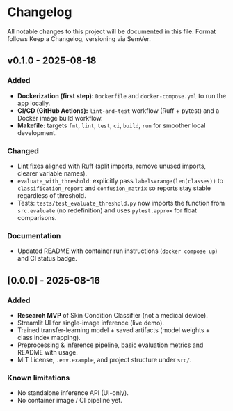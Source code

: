 # Changelog
All notable changes to this project will be documented in this file.
Format follows Keep a Changelog, versioning via SemVer.

## v0.1.0 - 2025-08-18
### Added
- **Dockerization (first step):** `Dockerfile` and `docker-compose.yml` to run the app locally.
- **CI/CD (GitHub Actions):** `lint-and-test` workflow (Ruff + pytest) and a Docker image build workflow.
- **Makefile:** targets `fmt`, `lint`, `test`, `ci`, `build`, `run` for smoother local development.


### Changed
- Lint fixes aligned with Ruff (split imports, remove unused imports, clearer variable names).
- `evaluate_with_threshold`: explicitly pass `labels=range(len(classes))` to `classification_report` and `confusion_matrix` so reports stay stable regardless of threshold.
- Tests: `tests/test_evaluate_threshold.py` now imports the function from `src.evaluate` (no redefinition) and uses `pytest.approx` for float comparisons.

### Documentation
- Updated README with container run instructions (`docker compose up`) and CI status badge.

## [0.0.0] - 2025-08-16
### Added
- **Research MVP** of Skin Condition Classifier (not a medical device).
- Streamlit UI for single-image inference (live demo).
- Trained transfer-learning model + saved artifacts (model weights + class index mapping).
- Preprocessing & inference pipeline, basic evaluation metrics and README with usage.
- MIT License, `.env.example`, and project structure under `src/`.

### Known limitations
- No standalone inference API (UI-only).
- No container image / CI pipeline yet.



